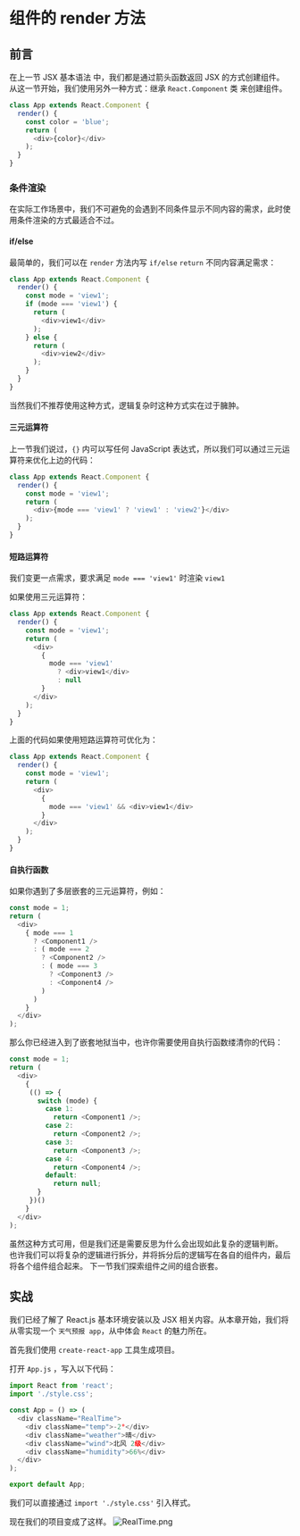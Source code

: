 # 组件的 render 方法

## 前言

在上一节 JSX 基本语法 中，我们都是通过箭头函数返回 JSX 的方式创建组件。从这一节开始，我们使用另外一种方式：继承 `React.Component` 类 来创建组件。
```js
class App extends React.Component {
  render() {
    const color = 'blue';
    return (
      <div>{color}</div>
    );
  }
}
```

### 条件渲染

在实际工作场景中，我们不可避免的会遇到不同条件显示不同内容的需求，此时使用条件渲染的方式最适合不过。

#### if/else

最简单的，我们可以在 `render` 方法内写 `if/else` `return` 不同内容满足需求：
```js
class App extends React.Component {
  render() {
    const mode = 'view1';
    if (mode === 'view1') {
      return (
        <div>view1</div>
      );
    } else {
      return (
        <div>view2</div>
      );
    }
  }
}
```
当然我们不推荐使用这种方式，逻辑复杂时这种方式实在过于臃肿。

#### 三元运算符

上一节我们说过，`{}` 内可以写任何 JavaScript 表达式，所以我们可以通过三元运算符来优化上边的代码：
```js
class App extends React.Component {
  render() {
    const mode = 'view1';
    return (
      <div>{mode === 'view1' ? 'view1' : 'view2'}</div>
    );
  }
}
```

#### 短路运算符

我们变更一点需求，要求满足 `mode === 'view1'` 时渲染 `view1`

如果使用三元运算符：
```js
class App extends React.Component {
  render() {
    const mode = 'view1';
    return (
      <div>
        {
          mode === 'view1'
            ? <div>view1</div>
            : null
        }
      </div>
    );
  }
}
```
上面的代码如果使用短路运算符可优化为：
```js
class App extends React.Component {
  render() {
    const mode = 'view1';
    return (
      <div>
        {
          mode === 'view1' && <div>view1</div>
        }
      </div>
    );
  }
}
```

#### 自执行函数

如果你遇到了多层嵌套的三元运算符，例如：
```js
const mode = 1;
return (
  <div>
    { mode === 1
      ? <Component1 />
      : ( mode === 2
        ? <Component2 />
        : ( mode === 3
          ? <Component3 />
          : <Component4 />
        )
      )
    }
  </div>
);
```
那么你已经进入到了嵌套地狱当中，也许你需要使用自执行函数缕清你的代码：
```js
const mode = 1;
return (
  <div>
    {
     (() => {
       switch (mode) {
         case 1:
           return <Component1 />;
         case 2:
           return <Component2 />;
         case 3:
           return <Component3 />;
         case 4:
           return <Component4 />;
         default:
           return null;
       }
     })()
    }
  </div>
);
```
虽然这种方式可用，但是我们还是需要反思为什么会出现如此复杂的逻辑判断。
也许我们可以将复杂的逻辑进行拆分，并将拆分后的逻辑写在各自的组件内，最后将各个组件组合起来。
下一节我们探索组件之间的组合嵌套。

## 实战

我们已经了解了 React.js 基本环境安装以及 JSX 相关内容。从本章开始，我们将从零实现一个 `天气预报 app`，从中体会 `React` 的魅力所在。

首先我们使用 `create-react-app` 工具生成项目。

打开 `App.js` ，写入以下代码：
```js
import React from 'react';
import './style.css';

const App = () => (
  <div className="RealTime">
    <div className="temp">-2°</div>
    <div className="weather">晴</div>
    <div className="wind">北风 2级</div>
    <div className="humidity">66%</div>
  </div>
);

export default App;
```
我们可以直接通过 `import './style.css'` 引入样式。

现在我们的项目变成了这样。
![RealTime.png](https://i.loli.net/2018/12/11/5c0fc4b95de4d.png)